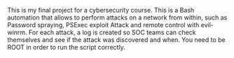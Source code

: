 This is my final project for a cybersecurity course.
This is a Bash automation that allows to perform attacks on a network from within, such as Password spraying, PSExec exploit Attack and remote control with evil-winrm. For each attack, a log is created so SOC teams can check themselves and see if the attack was discovered and when.
You need to be ROOT in order to run the script correctly.
